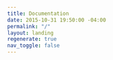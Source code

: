 ```yaml
---
title: Documentation
date: 2015-10-31 19:50:00 -04:00
permalink: "/"
layout: landing
regenerate: true
nav_toggle: false
---
```


